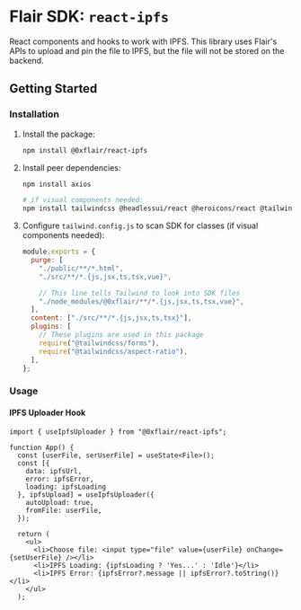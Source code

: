 # Flair SDK: `react-ipfs`

React components and hooks to work with IPFS. This library uses Flair's APIs to upload and pin the file to IPFS, but the file will not be stored on the backend.

## Getting Started

### Installation

1. Install the package:

   ```sh
   npm install @0xflair/react-ipfs
   ```

2. Install peer dependencies:

   ```sh
   npm install axios

   # if visual components needed:
   npm install tailwindcss @headlessui/react @heroicons/react @tailwindcss/aspect-ratio
   ```

3. Configure `tailwind.config.js` to scan SDK for classes (if visual components needed):

   ```javascript
   module.exports = {
     purge: [
       "./public/**/*.html",
       "./src/**/*.{js,jsx,ts,tsx,vue}",

       // This line tells Tailwind to look into SDK files
       "./node_modules/@0xflair/**/*.{js,jsx,ts,tsx,vue}",
     ],
     content: ["./src/**/*.{js,jsx,ts,tsx}"],
     plugins: [
       // These plugins are used in this package
       require("@tailwindcss/forms"),
       require("@tailwindcss/aspect-ratio"),
     ],
   };
   ```

### Usage

#### IPFS Uploader Hook

```tsx
import { useIpfsUploader } from "@0xflair/react-ipfs";

function App() {
  const [userFile, serUserFile] = useState<File>();
  const [{
    data: ipfsUrl,
    error: ipfsError,
    loading: ipfsLoading
  }, ipfsUpload] = useIpfsUploader({
    autoUpload: true,
    fromFile: userFile,
  });

  return (
    <ul>
      <li>Choose file: <input type="file" value={userFile} onChange={setUserFile} /></li>
      <li>IPFS Loading: {ipfsLoading ? 'Yes...' : 'Idle'}</li>
      <li>IPFS Error: {ipfsError?.message || ipfsError?.toString()}</li>
    </ul>
  );
```
